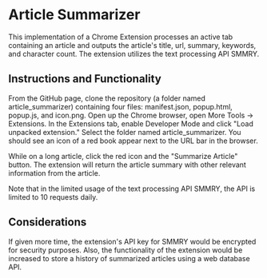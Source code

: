 # Article Summarizer

This implementation of a Chrome Extension processes an active tab containing an article and outputs the article's title, url, summary, keywords, and character count. The extension utilizes the text processing API SMMRY.  

## Instructions and Functionality
From the GitHub page, clone the repository (a folder named article_summarizer) containing four files: manifest.json, popup.html, popup.js, and icon.png. Open up the Chrome browser, open More Tools -> Extensions. In the Extensions tab, enable Developer Mode and click "Load unpacked extension." Select the folder named article_summarizer. You should see an icon of a red book appear next to the URL bar in the browser. 

While on a long article, click the red icon and the "Summarize Article" button. The extension will return the article summary with other relevant information from the article.  

Note that in the limited usage of the text processing API SMMRY, the API is limited to 10 requests daily. 

## Considerations
If given more time, the extension's API key for SMMRY would be encrypted for security purposes. Also, the functionality of the extension would be increased to store a history of summarized articles using a web database API.   